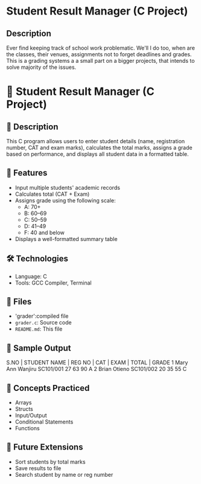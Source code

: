 # Student Result Manager (C Project)

## Description
Ever find keeping track of school work problematic. We'll I do too, when are the classes, their venues, assignments not to forget deadlines and grades. This is a grading systems a a small part on a bigger projects, that intends to solve majority of the issues.

# 🧮 Student Result Manager (C Project)

## 📌 Description
This C program allows users to enter student details (name, registration number, CAT and exam marks), calculates the total marks, assigns a grade based on performance, and displays all student data in a formatted table.

## 🎯 Features
- Input multiple students' academic records
- Calculates total (CAT + Exam)
- Assigns grade using the following scale:
  - A: 70+
  - B: 60–69
  - C: 50–59
  - D: 41–49
  - F: 40 and below
- Displays a well-formatted summary table

## 🛠️ Technologies
- Language: C
- Tools: GCC Compiler, Terminal

## 📁 Files
- 'grader':compiled file
- `grader.c`: Source code
- `README.md`: This file

## 🧪 Sample Output
S.NO | STUDENT NAME | REG NO | CAT | EXAM | TOTAL | GRADE
1 Mary Ann Wanjiru SC101/001 27 63 90 A
2 Brian Otieno SC101/002 20 35 55 C

## 🧠 Concepts Practiced
- Arrays
- Structs
- Input/Output
- Conditional Statements
- Functions

## 🚀 Future Extensions
- Sort students by total marks
- Save results to file
- Search student by name or reg number
